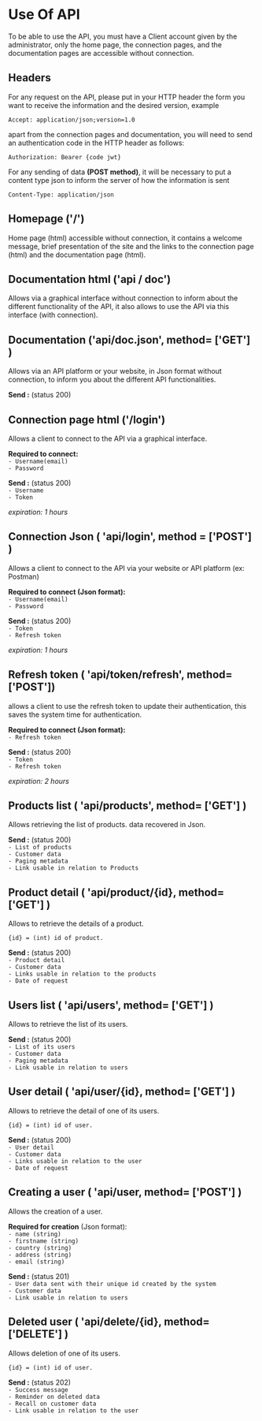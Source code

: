 # Use Of API

To be able to use the API, you must have a Client account given by the administrator,
only the home page, the connection pages, and the documentation pages are accessible without connection.

## Headers

For any request on the API, please put in your HTTP header the form you want to receive 
the information and the desired version, example

`Accept: application/json;version=1.0`  

apart from the connection pages and documentation, 
you will need to send an authentication code in the HTTP header as follows:

`Authorization: Bearer {code jwt}`  

For any sending of data **(POST method)**, it will be necessary to put a content type json to inform the server 
of how the information is sent

`Content-Type: application/json`

## Homepage ('/')

Home page (html) accessible without connection, it contains a welcome message,
brief presentation of the site and the links to the connection page (html) and the documentation page (html).

## Documentation html ('api / doc')

Allows via a graphical interface without connection to inform about the different functionality of the API, 
it also allows to use the API via this interface (with connection).

## Documentation ('api/doc.json', method= \['GET'] )

Allows via an API platform or your website, in Json format without connection, 
to inform you about the different API functionalities.

**Send :** (status 200)

## Connection page html ('/login')

Allows a client to connect to the API via a graphical interface.

**Required to connect:**   
`- Username(email)`  
`- Password`

**Send :** (status 200)  
`- Username`   
`- Token` 

_expiration: 1 hours_

## Connection Json ( 'api/login', method = \['POST'] )

Allows a client to connect to the API via your website or API platform (ex: Postman)

**Required to connect (Json format):**  
`- Username(email)`  
`- Password`

**Send :** (status 200)   
`- Token`  
`- Refresh token`

_expiration: 1 hours_

## Refresh token ( 'api/token/refresh', method= \['POST'])

allows a client to use the refresh token to update their authentication, this saves the system time for authentication.

**Required to connect (Json format):**  
`- Refresh token`

**Send :** (status 200)   
`- Token`  
`- Refresh token`

_expiration: 2 hours_

## Products list ( 'api/products', method= \['GET'] )

Allows retrieving the list of products. data recovered in Json.

**Send :** (status 200)  
`- List of products`  
`- Customer data`  
`- Paging metadata`  
`- Link usable in relation to Products`

## Product detail ( 'api/product/{id}, method= \['GET'] )

Allows to retrieve the details of a product.

`{id} = (int) id of product.`

**Send :** (status 200)   
`- Product detail`  
`- Customer data`  
`- Links usable in relation to the products`  
`- Date of request`  

## Users list ( 'api/users', method= \['GET'] )

Allows to retrieve the list of its users.

**Send :** (status 200)  
`- List of its users`  
`- Customer data`  
`- Paging metadata`  
`- Link usable in relation to users`

## User detail ( 'api/user/{id}, method= \['GET'] )

Allows to retrieve the detail of one of its users.

`{id} = (int) id of user.`

**Send :** (status 200)   
`- User detail`  
`- Customer data`  
`- Links usable in relation to the user`  
`- Date of request` 

## Creating a user ( 'api/user, method= \['POST'] )

Allows the creation of a user.

**Required for creation** (Json format):  
`- name (string)`  
`- firstname (string)`  
`- country (string)`  
`- address (string)`  
`- email (string)`  

**Send :** (status 201)  
`- User data sent with their unique id created by the system`  
`- Customer data`  
`- Link usable in relation to users`  

## Deleted user ( 'api/delete/{id}, method= \['DELETE'] )

Allows deletion of one of its users.

`{id} = (int) id of user.`

**Send :** (status 202)  
`- Success message`  
`- Reminder on deleted data`  
`- Recall on customer data`  
`- Link usable in relation to the user`  
